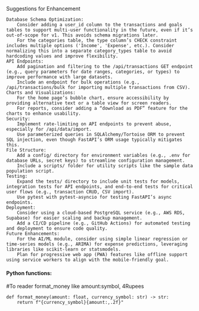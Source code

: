 Suggestions for Enhancement

    Database Schema Optimization:
        Consider adding a user_id column to the transactions and goals tables to support multi-user functionality in the future, even if it’s out-of-scope for v1. This avoids schema migrations later.
        For the categories table, the type column’s CHECK constraint includes multiple options ('Income', 'Expense', etc.). Consider normalizing this into a separate category_types table to avoid hardcoding values and improve flexibility.
    API Endpoints:
        Add pagination and filtering to the /api/transactions GET endpoint (e.g., query parameters for date ranges, categories, or types) to improve performance with large datasets.
        Include an endpoint for bulk operations (e.g., /api/transactions/bulk for importing multiple transactions from CSV).
    Charts and Visualizations:
        For the home page’s bubble chart, ensure accessibility by providing alternative text or a table view for screen readers.
        For reports, consider adding a “download as PDF” feature for the charts to enhance usability.
    Security:
        Implement rate-limiting on API endpoints to prevent abuse, especially for /api/data/import.
        Use parameterized queries in SQLAlchemy/Tortoise ORM to prevent SQL injection, even though FastAPI’s ORM usage typically mitigates this.
    File Structure:
        Add a config/ directory for environment variables (e.g., .env for database URLs, secret keys) to streamline configuration management.
        Include a scripts/ folder for utility scripts like the sample data population script.
    Testing:
        Expand the tests/ directory to include unit tests for models, integration tests for API endpoints, and end-to-end tests for critical user flows (e.g., transaction CRUD, CSV import).
        Use pytest with pytest-asyncio for testing FastAPI’s async endpoints.
    Deployment:
        Consider using a cloud-based PostgreSQL service (e.g., AWS RDS, Supabase) for easier scaling and backup management.
        Add a CI/CD pipeline (e.g., GitHub Actions) for automated testing and deployment to ensure code quality.
    Future Enhancements:
        For the AI/ML module, consider using simple linear regression or time-series models (e.g., ARIMA) for expense predictions, leveraging libraries like scikit-learn or statsmodels.
        Plan for progressive web app (PWA) features like offline support using service workers to align with the mobile-friendly goal.


#### Python functions:
#To reader format_money like amount:symbol, 4Rupees
```
def format_money(amount: float, currency_symbol: str) -> str:
    return f"{currency_symbol}{amount:,.2f}"
```
